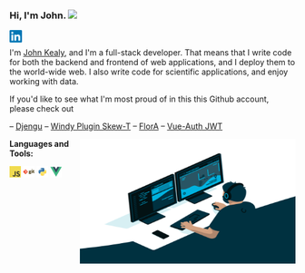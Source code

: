 ### Hi, I'm John. <img src="https://media.giphy.com/media/hvRJCLFzcasrR4ia7z/giphy.gif" width="25px">

<a href="https://www.linkedin.com/in/johnckealy/">
  <img align="left" alt="John Kealy | Linkedin" width="22px" src="https://github.com/johnckealy/johnckealy/blob/c930025236511065761f375fd607746a10be9eee/images/linkedin.svg" />
</a>

<br />

I'm [John Kealy](https://johnkealy.com/), and I'm a full-stack developer. That means that I write code
for both the backend and frontend of web applications, and I deploy them to the world-wide web. I also
write code for scientific applications, and enjoy working with data.

If you'd like to see what I'm most proud of in this this Github account, please
check out

   – [Djengu](https://github.com/johnckealy/djengu)
   – [Windy Plugin Skew-T](https://github.com/johnckealy/windy-plugin-skewt)
   – [FlorA](https://github.com/johnckealy/flora)
   – [Vue-Auth JWT](https://github.com/johnckealy/vue-auth-jwt)

  <img align="right" alt="GIF" src="https://github.com/johnckealy/johnckealy/blob/c930025236511065761f375fd607746a10be9eee/images/coder.gif?raw=true" width="380" height="220" />


**Languages and Tools:**  

<code><img height="20" src="https://raw.githubusercontent.com/johnckealy/johnckealy/c930025236511065761f375fd607746a10be9eee/images/javascript.png"></code>
<code><img height="20" src="https://github.com/johnckealy/johnckealy/blob/c930025236511065761f375fd607746a10be9eee/images/git.png"></code>
<code><img height="20" src="https://github.com/johnckealy/johnckealy/blob/c930025236511065761f375fd607746a10be9eee/images/python.png"></code>
<code><img height="20" src="https://github.com/johnckealy/johnckealy/blob/c930025236511065761f375fd607746a10be9eee/images/vue.png"></code>
